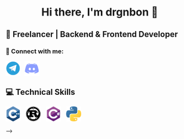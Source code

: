<h1 align="center">
  Hi there, I'm drgnbon 👋
</h1>

<h2 align="left">
  💼 Freelancer | Backend & Frontend Developer
</h2>

### 🤝 Connect with me:

<a href="https://t.me/drgnbon"><img align="left" src="https://raw.githubusercontent.com/drgnbon/drgnbon/main/src/telegram.png" alt="drgnbon | Telegram" width="40px" style="margin-right: 10px;" /></a>
<a href="https://discord.com/users/660767046908510218"><img align="left" src="https://raw.githubusercontent.com/drgnbon/drgnbon/main/src/discord.png" alt="drgnbon | Discord" width="40px" style="margin-right: 10px;" /></a>

<br clear="left" />

<h2 align="left">
  💻 Technical Skills
</h2>

<p>
  <img src="https://raw.githubusercontent.com/drgnbon/drgnbon/main/src/cpp.png" alt="C++" width="40px" style="margin-right: 10px;"/>
  <img src="https://raw.githubusercontent.com/drgnbon/drgnbon/main/src/rust.png" alt="Rust" width="40px" style="margin-right: 10px;"/>
  <img src="https://raw.githubusercontent.com/drgnbon/drgnbon/main/src/csharp.png" alt="C#" width="40px" style="margin-right: 10px;"/>
  <img src="https://raw.githubusercontent.com/drgnbon/drgnbon/main/src/python.png" alt="Python" width="40px" style="margin-right: 10px;"/>
</p>


<!-- ![C++](https://raw.githubusercontent.com/drgnbon/drgnbon/main/src/cpp.png)
![Rust](https://raw.githubusercontent.com/drgnbon/drgnbon/main/src/rust.png)
![C#](hhttps://raw.githubusercontent.com/drgnbon/drgnbon/main/src/csharp.png)
![Python](https://raw.githubusercontent.com/drgnbon/drgnbon/main/src/python.png)

<!-- </br>

![HTML](https://raw.githubusercontent.com/drgnbon/drgnbon/main/src/html.png)
![CSS](https://raw.githubusercontent.com/drgnbon/drgnbon/main/src/css.png)
![JS](https://raw.githubusercontent.com/drgnbon/drgnbon/main/src/js.png)

</br>

![Git](https://raw.githubusercontent.com/drgnbon/drgnbon/main/src/git.png)
![GitHub](https://raw.githubusercontent.com/drgnbon/drgnbon/main/src/github.png) --> -->
